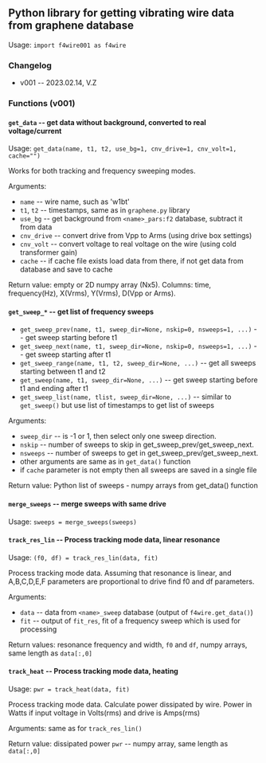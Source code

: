 ## Python library for getting vibrating wire data from graphene database

Usage: `import f4wire001 as f4wire`

### Changelog

* v001 -- 2023.02.14, V.Z

### Functions (v001)

#### `get_data` -- get data without background, converted to real voltage/current

Usage: `get_data(name, t1, t2, use_bg=1, cnv_drive=1, cnv_volt=1, cache="")`

Works for both tracking and frequency sweeping modes.

Arguments:

* `name` -- wire name, such as 'w1bt'
* `t1`, `t2` -- timestamps, same as in `graphene.py` library
* `use_bg` -- get background from `<name>_pars:f2` database, subtract it from data
* `cnv_drive` -- convert drive from Vpp to Arms (using drive box settings)
* `cnv_volt` -- convert voltage to real voltage on the wire (using cold transformer gain)
* `cache` -- if cache file exists load data from there, if not get data from database and save to cache

Return value: empty or 2D numpy array (Nx5). Columns: time, frequency(Hz), X(Vrms), Y(Vrms), D(Vpp or Arms).

#### `get_sweep_*` -- get list of frequency sweeps

* `get_sweep_prev(name, t1, sweep_dir=None, nskip=0, nsweeps=1, ...)` -- get sweep starting before t1
* `get_sweep_next(name, t1, sweep_dir=None, nskip=0, nsweeps=1, ...)` -- get sweep starting after t1
* `get_sweep_range(name, t1, t2, sweep_dir=None, ...)` -- get all sweeps starting between t1 and t2
* `get_sweep(name, t1, sweep_dir=None, ...)` -- get sweep starting before t1 and ending after t1
* `get_sweep_list(name, tlist, sweep_dir=None, ...)` -- similar to `get_sweep()` but use list of timestamps to get list of sweeps

Arguments:

* `sweep_dir` -- is -1 or 1, then select only one sweep direction.
* `nskip`    -- number of sweeps to skip in get_sweep_prev/get_sweep_next.
* `nsweeps`  -- number of sweeps to get in get_sweep_prev/get_sweep_next.
* other arguments are same as in `get_data()` function
* if `cache` parameter is not empty then all sweeps are saved in a single file

Return value: Python list of sweeps - numpy arrays from get_data() function

#### `merge_sweeps` -- merge sweeps with same drive

Usage: `sweeps = merge_sweeps(sweeps)`

#### `track_res_lin` -- Process tracking mode data, linear resonance

Usage: `(f0, df) = track_res_lin(data, fit)`

Process tracking mode data. Assuming that resonance is linear, and
A,B,C,D,E,F parameters are proportional to drive find f0 and df
parameters.

Arguments:
* `data` -- data from `<name>_sweep` database (output of `f4wire.get_data()`)
* `fit`  -- output of `fit_res`, fit of a frequency sweep which is used for processing

Return values: resonance frequency and width, `f0` and `df`, numpy arrays, same length as `data[:,0]`

#### `track_heat` -- Process tracking mode data, heating

Usage: `pwr = track_heat(data, fit)`

Process tracking mode data. Calculate power dissipated by wire. Power in Watts if
input voltage in Volts(rms) and drive is Amps(rms)

Arguments: same as for `track_res_lin()`

Return value: dissipated power `pwr` -- numpy array, same length as `data[:,0]`
